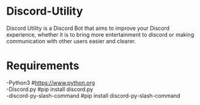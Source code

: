 # Discord-Utility
Discord Utility is a Discord Bot that aims to improve your Discord experience, whether it is to bring more entertainment to discord or making communication with other users easier and clearer.
# Requirements
-Python3  #https://www.python.org<br /> 
-Discord.py #pip install discord.py<br /> 
-discord-py-slash-command #pip install discord-py-slash-command
